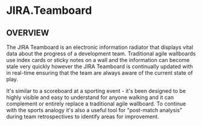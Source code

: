 JIRA.Teamboard
==============

OVERVIEW
--------
The JIRA Teamboard is an electronic information radiator that displays vital data about the progress of a development team. Traditional agile wallboards use index cards or sticky notes on a wall and the information can become stale very quickly however the JIRA Teamboard is continually updated with in real-time ensuring that the team are always aware of the current state of play.

It's similar to a scoreboard at a sporting event - it's been designed to be highly visible and easy to understand for anyone walking and it can complement or entirely replace a traditional agile wallboard. To continue with the sports analogy it's also a useful tool for "post-match analysis" during team retrospectives to identify areas for improvement.
